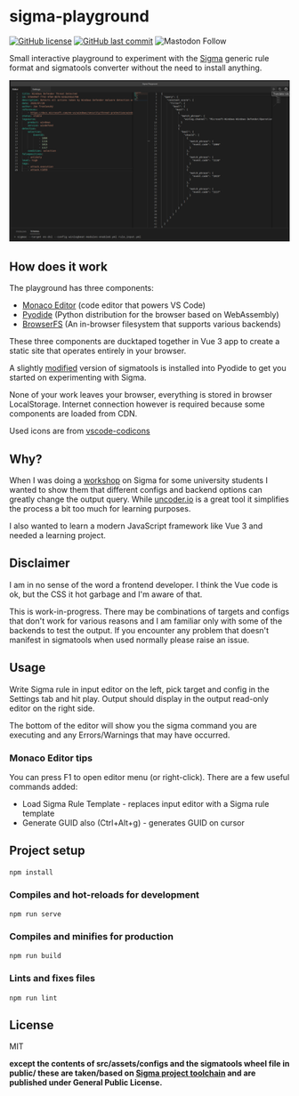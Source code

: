 # sigma-playground

[![GitHub license](https://img.shields.io/github/license/j91321/sigma-playground?style=flat-square)](https://github.com/j91321/sigma-playground/blob/main/LICENSE)
[![GitHub last commit](https://img.shields.io/github/last-commit/j91321/sigma-playground.svg?style=flat-square)](https://github.com/j91321/sigma-playground/commit/main)
![Mastodon Follow](https://img.shields.io/mastodon/follow/109290534387866580?domain=https%3A%2F%2Finfosec.exchange&style=social)

Small interactive playground to experiment with the [Sigma](https://github.com/SigmaHQ/sigma) generic rule format and sigmatools converter without the need to install anything.

![Sigma playground](img/playground.png)

## How does it work

The playground has three components:

- [Monaco Editor](https://microsoft.github.io/monaco-editor/) (code editor that powers VS Code)
- [Pyodide](https://pyodide.org/en/stable/) (Python distribution for the browser based on WebAssembly)
- [BrowserFS](http://jvilk.com/browserfs/1.4.1/) (An in-browser filesystem that supports various backends)

These three components are ducktaped together in Vue 3 app to create a static site that operates entirely in your browser.

A slightly [modified](https://github.com/j91321/sigma/tree/pyodide/tools) version of sigmatools is installed into Pyodide to get you started on experimenting with Sigma.

None of your work leaves your browser, everything is stored in browser LocalStorage. Internet connection however is required because some components are loaded from CDN.

Used icons are from [vscode-codicons](https://github.com/microsoft/vscode-codicons)

## Why?

When I was doing a [workshop](https://github.com/j91321/sib-workshops/tree/main/sigma) on Sigma for some university students I wanted to show them that different configs and backend options can greatly change the output query. While [uncoder.io](https://uncoder.io/) is a great tool it simplifies the process a bit too much for learning purposes. 

I also wanted to learn a modern JavaScript framework like Vue 3 and needed a learning project.

## Disclaimer

I am in no sense of the word a frontend developer. I think the Vue code is ok, but the CSS it hot garbage and I'm aware of that.

This is work-in-progress. There may be combinations of targets and configs that don't work for various reasons and I am familiar only with some of the backends to test the output. If you encounter any problem that doesn't manifest in sigmatools when used normally please raise an issue.

## Usage

Write Sigma rule in input editor on the left, pick target and config in the Settings tab and hit play. Output should display in the output read-only editor on the right side. 

The bottom of the editor will show you the sigma command you are executing and any Errors/Warnings that may have occurred.

### Monaco Editor tips

You can press F1 to open editor menu (or right-click). There are a few useful commands added:

- Load Sigma Rule Template - replaces input editor with a Sigma rule template
- Generate GUID also (Ctrl+Alt+g) - generates GUID on cursor 

## Project setup
```
npm install
```

### Compiles and hot-reloads for development
```
npm run serve
```

### Compiles and minifies for production
```
npm run build
```

### Lints and fixes files
```
npm run lint
```

## License

MIT

**except the contents of src/assets/configs and the sigmatools wheel file in public/ these are taken/based on [Sigma project toolchain](https://github.com/SigmaHQ/sigma) and are published under  General Public License.** 
